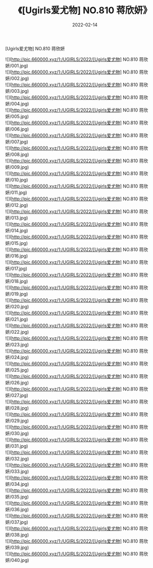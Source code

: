 ﻿---
layout: post
title:  《[Ugirls爱尤物] NO.810 蒋欣妍》
date:   2022-02-14
img: http://pic.660000.xyz/1:/UGIRLS/2022/[Ugirls爱尤物] NO.810 蒋欣妍/000.jpg
categories: [美女, 清纯, 唯美]
---

[Ugirls爱尤物] NO.810 蒋欣妍

 ![](http://pic.660000.xyz/1:/UGIRLS/2022/[Ugirls爱尤物] NO.810 蒋欣妍/001.jpg) <br>![](http://pic.660000.xyz/1:/UGIRLS/2022/[Ugirls爱尤物] NO.810 蒋欣妍/002.jpg) <br>![](http://pic.660000.xyz/1:/UGIRLS/2022/[Ugirls爱尤物] NO.810 蒋欣妍/003.jpg) <br>![](http://pic.660000.xyz/1:/UGIRLS/2022/[Ugirls爱尤物] NO.810 蒋欣妍/004.jpg) <br>![](http://pic.660000.xyz/1:/UGIRLS/2022/[Ugirls爱尤物] NO.810 蒋欣妍/005.jpg) <br>![](http://pic.660000.xyz/1:/UGIRLS/2022/[Ugirls爱尤物] NO.810 蒋欣妍/006.jpg) <br>![](http://pic.660000.xyz/1:/UGIRLS/2022/[Ugirls爱尤物] NO.810 蒋欣妍/007.jpg) <br>![](http://pic.660000.xyz/1:/UGIRLS/2022/[Ugirls爱尤物] NO.810 蒋欣妍/008.jpg) <br>![](http://pic.660000.xyz/1:/UGIRLS/2022/[Ugirls爱尤物] NO.810 蒋欣妍/009.jpg) <br>![](http://pic.660000.xyz/1:/UGIRLS/2022/[Ugirls爱尤物] NO.810 蒋欣妍/010.jpg) <br>![](http://pic.660000.xyz/1:/UGIRLS/2022/[Ugirls爱尤物] NO.810 蒋欣妍/011.jpg) <br>![](http://pic.660000.xyz/1:/UGIRLS/2022/[Ugirls爱尤物] NO.810 蒋欣妍/012.jpg) <br>![](http://pic.660000.xyz/1:/UGIRLS/2022/[Ugirls爱尤物] NO.810 蒋欣妍/013.jpg) <br>![](http://pic.660000.xyz/1:/UGIRLS/2022/[Ugirls爱尤物] NO.810 蒋欣妍/014.jpg) <br>![](http://pic.660000.xyz/1:/UGIRLS/2022/[Ugirls爱尤物] NO.810 蒋欣妍/015.jpg) <br>![](http://pic.660000.xyz/1:/UGIRLS/2022/[Ugirls爱尤物] NO.810 蒋欣妍/016.jpg) <br>![](http://pic.660000.xyz/1:/UGIRLS/2022/[Ugirls爱尤物] NO.810 蒋欣妍/017.jpg) <br>![](http://pic.660000.xyz/1:/UGIRLS/2022/[Ugirls爱尤物] NO.810 蒋欣妍/018.jpg) <br>![](http://pic.660000.xyz/1:/UGIRLS/2022/[Ugirls爱尤物] NO.810 蒋欣妍/019.jpg) <br>![](http://pic.660000.xyz/1:/UGIRLS/2022/[Ugirls爱尤物] NO.810 蒋欣妍/020.jpg) <br>![](http://pic.660000.xyz/1:/UGIRLS/2022/[Ugirls爱尤物] NO.810 蒋欣妍/021.jpg) <br>![](http://pic.660000.xyz/1:/UGIRLS/2022/[Ugirls爱尤物] NO.810 蒋欣妍/022.jpg) <br>![](http://pic.660000.xyz/1:/UGIRLS/2022/[Ugirls爱尤物] NO.810 蒋欣妍/023.jpg) <br>![](http://pic.660000.xyz/1:/UGIRLS/2022/[Ugirls爱尤物] NO.810 蒋欣妍/024.jpg) <br>![](http://pic.660000.xyz/1:/UGIRLS/2022/[Ugirls爱尤物] NO.810 蒋欣妍/025.jpg) <br>![](http://pic.660000.xyz/1:/UGIRLS/2022/[Ugirls爱尤物] NO.810 蒋欣妍/026.jpg) <br>![](http://pic.660000.xyz/1:/UGIRLS/2022/[Ugirls爱尤物] NO.810 蒋欣妍/027.jpg) <br>![](http://pic.660000.xyz/1:/UGIRLS/2022/[Ugirls爱尤物] NO.810 蒋欣妍/028.jpg) <br>![](http://pic.660000.xyz/1:/UGIRLS/2022/[Ugirls爱尤物] NO.810 蒋欣妍/029.jpg) <br>![](http://pic.660000.xyz/1:/UGIRLS/2022/[Ugirls爱尤物] NO.810 蒋欣妍/030.jpg) <br>![](http://pic.660000.xyz/1:/UGIRLS/2022/[Ugirls爱尤物] NO.810 蒋欣妍/031.jpg) <br>![](http://pic.660000.xyz/1:/UGIRLS/2022/[Ugirls爱尤物] NO.810 蒋欣妍/032.jpg) <br>![](http://pic.660000.xyz/1:/UGIRLS/2022/[Ugirls爱尤物] NO.810 蒋欣妍/033.jpg) <br>![](http://pic.660000.xyz/1:/UGIRLS/2022/[Ugirls爱尤物] NO.810 蒋欣妍/034.jpg) <br>![](http://pic.660000.xyz/1:/UGIRLS/2022/[Ugirls爱尤物] NO.810 蒋欣妍/035.jpg) <br>![](http://pic.660000.xyz/1:/UGIRLS/2022/[Ugirls爱尤物] NO.810 蒋欣妍/036.jpg) <br>![](http://pic.660000.xyz/1:/UGIRLS/2022/[Ugirls爱尤物] NO.810 蒋欣妍/037.jpg) <br>![](http://pic.660000.xyz/1:/UGIRLS/2022/[Ugirls爱尤物] NO.810 蒋欣妍/038.jpg) <br>![](http://pic.660000.xyz/1:/UGIRLS/2022/[Ugirls爱尤物] NO.810 蒋欣妍/039.jpg) <br>![](http://pic.660000.xyz/1:/UGIRLS/2022/[Ugirls爱尤物] NO.810 蒋欣妍/040.jpg) <br>